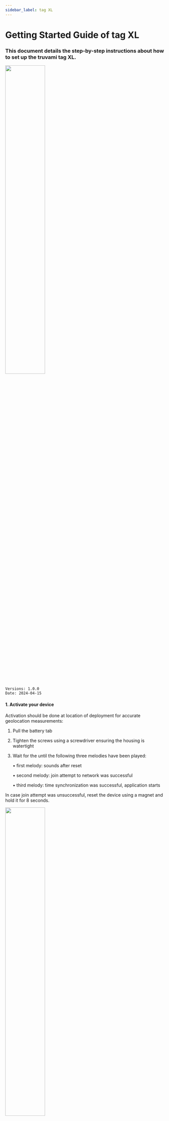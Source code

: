 ```yaml
---
sidebar_label: tag XL
---
```


# Getting Started Guide of tag XL

### This document details the step-by-step instructions about how to set up the truvami tag XL.

<!-- ![Bild 1](/img/getting-started-imgs/tag_XL_side.png) -->
<img src="/img/getting-started-imgs/tag_XL_side.webp" width="50%" height="auto"/>

```
Versions: 1.0.0
Date: 2024-04-15
```

<!--
#### 1. Scan device keys
Retrieve and copy the LoRaWAN® device EUI, LoRaWAN Join EUI and AppKey code attributes from your tracker by scanning the QR code on the bottom of your truvami Tag XL.


<img src="/img/getting-started-imgs/tagXL_rueckseite.webp" height="500vh"/>

The QR code contains the following information:

<img src="/img/getting-started-imgs/gsg_device_qr_code.webp" height="150vh"/> 
-->

#### 1. Activate your device
Activation should be done at location of deployment for accurate geolocation measurements:
1. Pull the battery tab
2. Tighten the screws using a screwdriver ensuring the housing is watertight
3. Wait for the until the following three melodies have been played:

    • first melody: sounds after reset

    • second melody: join attempt to network was successful

    • third melody: time synchronization was successful, application starts

In case join attempt was unsuccessful, reset the device using a magnet and hold it for 8 seconds.

<!-- ![Bild 4](/img/getting-started-imgs/tag_XL_magnet_placement.png) -->
<img src="/img/getting-started-imgs/tag_XL_magnet_placement.webp" width="50%" height="auto"/>


## Troubleshooting

In the event that the device fails to join, consider the following list of workarounds:

#### 1. Reset the device using the magnet: 
Hold the magnet against the front side of the housing for at least 10 seconds. The device should restart, accompanied by the truvami startup melody. If the melody plays but the device remains unjoined, repeat the claim process outlined in the getting started guide. If the startup melody does not play, proceed to step 2.

#### 2. Replace the batteries. 
The truvami startup melody should commence after a few seconds. If the startup melody does not play, proceed to step number 3.

#### 3. Submit a ticket to the truvami team, and we will provide support as promptly as possible. 
In order to do so, write an email to our technical support team: hey@truvami.com
